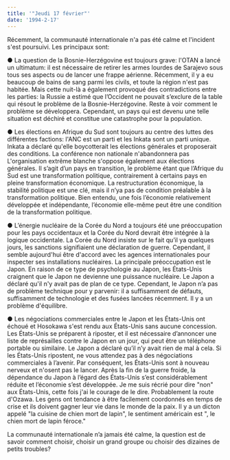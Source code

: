 ```yaml
---
title: '"Jeudi 17 février"'
date: '1994-2-17'
---
```

Récemment, la communauté internationale n'a pas été calme et l'incident s'est poursuivi. Les principaux sont:

● La question de la Bosnie-Herzégovine est toujours grave: l'OTAN a lancé un ultimatum: il est nécessaire de retirer les armes lourdes de Sarajevo sous tous ses aspects ou de lancer une frappe aérienne. Récemment, il y a eu beaucoup de bains de sang parmi les civils, et toute la région n'est pas habitée. Mais cette nuit-là a également provoqué des contradictions entre les parties: la Russie a estimé que l’Occident ne pouvait s’exclure de la table qui résout le problème de la Bosnie-Herzégovine. Reste à voir comment le problème se développera. Cependant, un pays qui est devenu une telle situation est déchiré et constitue une catastrophe pour la population.

● Les élections en Afrique du Sud sont toujours au centre des luttes des différentes factions: l'ANC est un parti et les Inkata sont un parti unique. Inkata a déclaré qu'elle boycotterait les élections générales et proposerait des conditions. La conférence non nationale n'abandonnera pas L'organisation extrême blanche s'oppose également aux élections générales. Il s’agit d’un pays en transition, le problème étant que l’Afrique du Sud est une transformation politique, contrairement à certains pays en pleine transformation économique. La restructuration économique, la stabilité politique est une clé, mais il n’ya pas de condition préalable à la transformation politique. Bien entendu, une fois l’économie relativement développée et indépendante, l’économie elle-même peut être une condition de la transformation politique.

● L’énergie nucléaire de la Corée du Nord a toujours été une préoccupation pour les pays occidentaux et la Corée du Nord devrait être intégrée à la logique occidentale. La Corée du Nord insiste sur le fait qu’il ya quelques jours, les sanctions signifiaient une déclaration de guerre. Cependant, il semble aujourd'hui être d'accord avec les agences internationales pour inspecter ses installations nucléaires. La principale préoccupation est le Japon. En raison de ce type de psychologie au Japon, les États-Unis craignent que le Japon ne devienne une puissance nucléaire. Le Japon a déclaré qu'il n'y avait pas de plan de ce type. Cependant, le Japon n’a pas de problème technique pour y parvenir: il a suffisamment de défauts, suffisamment de technologie et des fusées lancées récemment. Il y a un problème d'équilibre.

● Les négociations commerciales entre le Japon et les États-Unis ont échoué et Hosokawa s'est rendu aux États-Unis sans aucune concession. Les États-Unis se préparent à riposter, et il est nécessaire d’annoncer une liste de représailles contre le Japon en un jour, qui peut être un téléphone portable ou similaire. Le Japon a déclaré qu’il n’y avait rien de mal à cela. Si les États-Unis ripostent, ne vous attendez pas à des négociations commerciales à l’avenir. Par conséquent, les États-Unis sont à nouveau nerveux et n'osent pas le lancer. Après la fin de la guerre froide, la dépendance du Japon à l’égard des États-Unis s’est considérablement réduite et l’économie s’est développée. Je me suis récrié pour dire "non" aux États-Unis, cette fois j'ai le courage de le dire. Probablement la route d'Ozawa. Les gens ont tendance à être facilement coordonnés en temps de crise et ils doivent gagner leur vie dans le monde de la paix. Il y a un dicton appelé "la cuisine de chien mort de lapin", le sentiment américain est ", le chien mort de lapin féroce."

La communauté internationale n’a jamais été calme, la question est de savoir comment choisir, choisir un grand groupe ou choisir des dizaines de petits troubles?